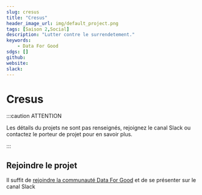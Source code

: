 ```yaml
---
slug: cresus
title: "Cresus"
header_image_url: img/default_project.png
tags: [Saison 2,Social]
description: "Lutter contre le surrendetement."
keywords:
    - Data For Good
sdgs: []
github: 
website: 
slack: 
---
```


# Cresus

:::caution ATTENTION

Les détails du projets ne sont pas renseignés, rejoignez le canal Slack ou contactez le porteur de projet pour en savoir plus.

:::


## Rejoindre le projet
Il suffit de [rejoindre la communauté Data For Good](/join) et de se présenter sur le canal Slack 

